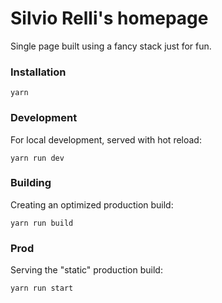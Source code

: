 # Silvio Relli's homepage

Single page built using a fancy stack just for fun.

### Installation

```
yarn
```

### Development

For local development, served with hot reload:

```
yarn run dev
```

### Building

Creating an optimized production build:

```
yarn run build
```

### Prod

Serving the "static" production build:

```
yarn run start
```
